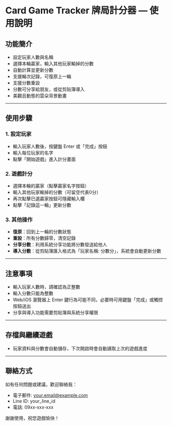# Card Game Tracker 牌局計分器 — 使用說明

## 功能簡介

- 設定玩家人數與名稱  
- 選擇本輪贏家，輸入其他玩家輸掉的分數  
- 自動計算並更新分數  
- 支援輪次記錄，可復原上一輪  
- 支援分數重設  
- 分數可分享給朋友，或從剪貼簿導入  
- 美觀且動態的雲朵背景動畫  

---

## 使用步驟

### 1. 設定玩家

- 輸入玩家人數後，按鍵盤 Enter 或「完成」按鈕  
- 輸入每位玩家的名字  
- 點擊「開始遊戲」進入計分畫面  

### 2. 遊戲計分

- 選擇本輪的贏家（點擊贏家名字按鈕）  
- 輸入其他玩家輸掉的分數（可留空代表0分）  
- 再次點擊已選贏家按鈕可隱藏輸入欄  
- 點擊「記錄這一輪」更新分數  

### 3. 其他操作

- **復原**：回到上一輪的分數狀態  
- **重設**：所有分數歸零，清空記錄  
- **分享分數**：利用系統分享功能將分數發送給他人  
- **導入分數**：從剪貼簿匯入格式為「玩家名稱: 分數分」，系統會自動更新分數  

---

## 注意事項

- 輸入玩家人數時，請確認為正整數  
- 輸入分數只能為整數  
- Web/iOS 瀏覽器上 Enter 鍵行為可能不同，必要時可用鍵盤「完成」或觸控按鈕送出  
- 分享與導入功能需要剪貼簿與系統分享權限  

---

## 存檔與繼續遊戲

- 玩家資料與分數會自動儲存，下次開啟時會自動讀取上次的遊戲進度  

---

## 聯絡方式

如有任何問題或建議，歡迎聯絡我：

- 電子郵件: your.email@example.com  
- Line ID: your_line_id  
- 電話: 09xx-xxx-xxx  

謝謝使用，祝您遊戲愉快！
